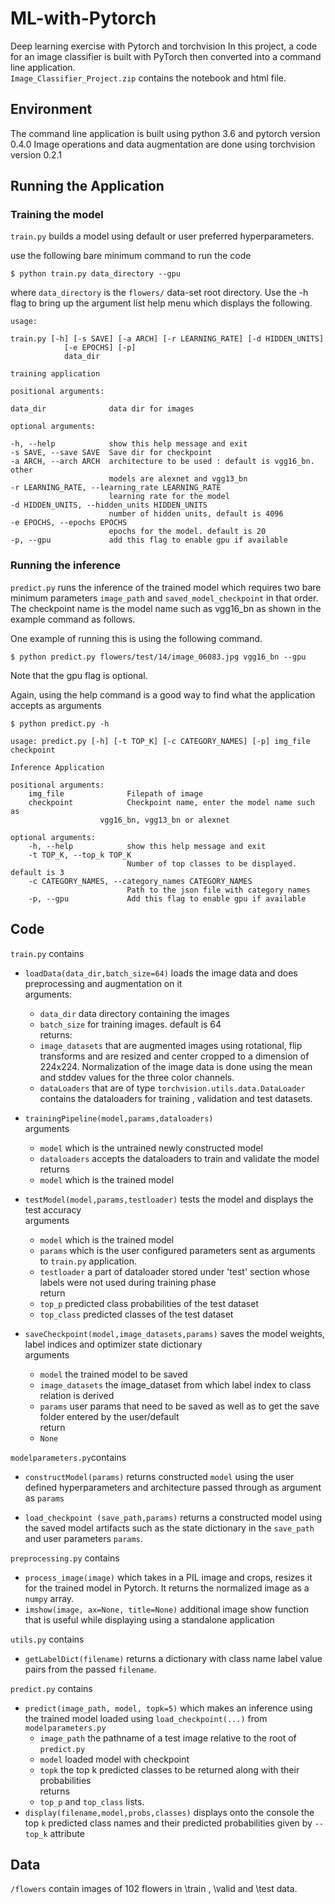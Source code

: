 # ML-with-Pytorch  
Deep learning exercise with Pytorch and torchvision
In this project, a code for an image classifier is built with PyTorch then converted into a command line application.  
`Image_Classifier_Project.zip` contains the notebook and html file.

## Environment  

The command line application is built using python 3.6 and pytorch version 0.4.0
Image operations and data augmentation are done using torchvision version 0.2.1

## Running the Application  

### Training the model  
`train.py` builds a model using default or user preferred hyperparameters.

use the following bare minimum command to run the code  

    $ python train.py data_directory --gpu 

where `data_directory` is the `flowers/` data-set root directory.
Use the -h flag to bring up the argument list help menu which displays the following.  
    
    usage: 
    
    train.py [-h] [-s SAVE] [-a ARCH] [-r LEARNING_RATE] [-d HIDDEN_UNITS]
                [-e EPOCHS] [-p]
                data_dir

    training application

    positional arguments:
  
    data_dir              data dir for images

    optional arguments:  
  
    -h, --help            show this help message and exit  
    -s SAVE, --save SAVE  Save dir for checkpoint  
    -a ARCH, --arch ARCH  architecture to be used : default is vgg16_bn. other  
                          models are alexnet and vgg13_bn  
    -r LEARNING_RATE, --learning_rate LEARNING_RATE  
                          learning rate for the model  
    -d HIDDEN_UNITS, --hidden_units HIDDEN_UNITS  
                          number of hidden units, default is 4096  
    -e EPOCHS, --epochs EPOCHS  
                          epochs for the model. default is 20  
    -p, --gpu             add this flag to enable gpu if available
    
### Running the inference  
`predict.py` runs the inference of the trained model which requires two bare 
minimum parameters `image_path` and `saved_model_checkpoint` in that order.  
The checkpoint name is the model name such as vgg16_bn as shown in the example command as follows. 
  
One example of running this is using the following command.

    $ python predict.py flowers/test/14/image_06083.jpg vgg16_bn --gpu 

Note that the gpu flag is optional.  

Again, using the help command is a good way to find what the application accepts as arguments
    
    $ python predict.py -h

    usage: predict.py [-h] [-t TOP_K] [-c CATEGORY_NAMES] [-p] img_file checkpoint

    Inference Application

    positional arguments:
        img_file              Filepath of image
        checkpoint            Checkpoint name, enter the model name such as
                        vgg16_bn, vgg13_bn or alexnet

    optional arguments:
        -h, --help            show this help message and exit
        -t TOP_K, --top_k TOP_K
                              Number of top classes to be displayed. default is 3
        -c CATEGORY_NAMES, --category_names CATEGORY_NAMES
                              Path to the json file with category names
        -p, --gpu             Add this flag to enable gpu if available

## Code  

`train.py` contains 

- `loadData(data_dir,batch_size=64)` loads the image data and does preprocessing and augmentation on it  
arguments:  
  - `data_dir` data directory containing the images
  - `batch_size` for training images. default is 64  
returns: 
  - `image_datasets` that are augmented images using rotational, flip transforms and are
   resized and center cropped to a dimension of 224x224. Normalization of the image data is done using the mean and stddev values for the three color channels.
  - `dataLoaders` that are of type `torchvision.utils.data.DataLoader` contains the dataloaders for training , validation and test datasets.

- `trainingPipeline(model,params,dataloaders)`  
arguments  
  - `model` which is the untrained newly constructed model
  - `dataloaders` accepts the dataloaders to train and validate the model  
returns  
  - `model` which is the trained model 
  
- `testModel(model,params,testloader)` tests the model and displays the test accuracy  
arguments
  - `model` which is the trained model
  - `params` which is the user configured parameters sent as arguments to `train.py` application.  
  - `testloader` a part of dataloader stored under 'test' section whose labels were not used during training phase  
return  
  - `top_p` predicted class probabilities of the test dataset
  - `top_class` predicted classes of the test dataset

- `saveCheckpoint(model,image_datasets,params)` saves the model weights, label indices and optimizer state dictionary   
arguments
    - `model` the trained model to be saved
    - `image_datasets` the image_dataset from which label index to class relation is derived
    - `params` user params that need to be saved as well as to get the save folder entered by the user/default  
return
    - `None`  
    
`modelparameters.py`contains 
- `constructModel(params)` returns constructed `model` using the user defined hyperparameters and architecture passed
   through as argument as `params`  

- `load_checkpoint (save_path,params)` returns a constructed model using the saved model artifacts such as the state 
dictionary in the `save_path` and user parameters `params`.  

`preprocessing.py` contains 
- `process_image(image)` which takes in a PIL image and crops, resizes it for the trained model in Pytorch. 
It returns the normalized image as a `numpy` array.
- `imshow(image, ax=None, title=None)` additional image show function that is useful while displaying 
using a standalone application 

`utils.py` contains
- `getLabelDict(filename)` returns a dictionary with class name label value pairs from the passed `filename`.

`predict.py` contains 
- `predict(image_path, model, topk=5)` which makes an inference using the trained model loaded using `load_checkpoint(...)` 
from `modelparameters.py`
    - `image_path` the pathname of a test image relative to the root of `predict.py`  
    - `model` loaded model with checkpoint
    - `topk` the top k predicted classes to be returned along with their probabilities  
    returns
    - `top_p` and `top_class` lists.
- `display(filename,model,probs,classes)` displays onto the console the top `k` predicted class names and their predicted probabilities
 given by `--top_k` attribute  
 
 ## Data  

`/flowers` contain images of 102 flowers in \train , \valid and \test data. 

